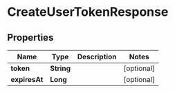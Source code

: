

# CreateUserTokenResponse


## Properties

| Name | Type | Description | Notes |
|------------ | ------------- | ------------- | -------------|
|**token** | **String** |  |  [optional] |
|**expiresAt** | **Long** |  |  [optional] |



